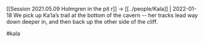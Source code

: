 [[Session 2021.05.09 Holmgren in the pit r]] -> [[../people/Kala]] | 2022-01-18
We pick up Ka’la’s trail at the bottom of the cavern -- her tracks lead way down deeper in, and then back up the other side of the cliff.

#kala 